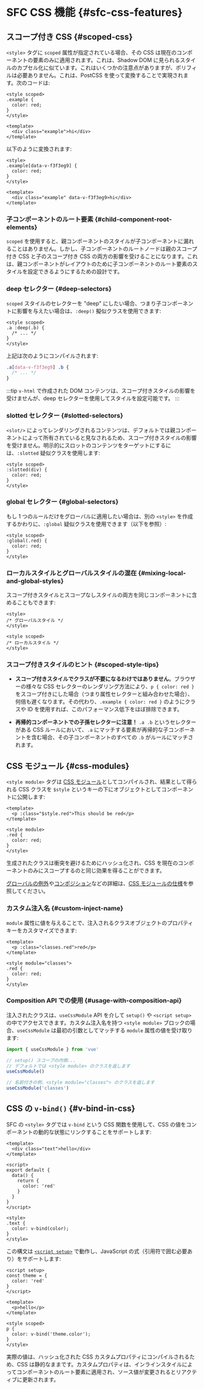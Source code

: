 # SFC CSS 機能 {#sfc-css-features}

## スコープ付き CSS {#scoped-css}

`<style>` タグに `scoped` 属性が指定されている場合、その CSS は現在のコンポーネントの要素のみに適用されます。これは、Shadow DOM に見られるスタイルのカプセル化に似ています。これはいくつかの注意点がありますが、ポリフィルは必要ありません。これは、PostCSS を使って変換することで実現されます。次のコードは:

```vue
<style scoped>
.example {
  color: red;
}
</style>

<template>
  <div class="example">hi</div>
</template>
```

以下のように変換されます:

```vue
<style>
.example[data-v-f3f3eg9] {
  color: red;
}
</style>

<template>
  <div class="example" data-v-f3f3eg9>hi</div>
</template>
```

### 子コンポーネントのルート要素 {#child-component-root-elements}

`scoped` を使用すると、親コンポーネントのスタイルが子コンポーネントに漏れることはありません。しかし、子コンポーネントのルートノードは親のスコープ付き CSS と子のスコープ付き CSS の両方の影響を受けることになります。これは、親コンポーネントがレイアウトのために子コンポーネントのルート要素のスタイルを設定できるようにするための設計です。

### deep セレクター {#deep-selectors}

`scoped` スタイルのセレクターを "deep" にしたい場合、つまり子コンポーネントに影響を与えたい場合は、`:deep()` 擬似クラスを使用できます:

```vue
<style scoped>
.a :deep(.b) {
  /* ... */
}
</style>
```

上記は次のようにコンパイルされます:

```css
.a[data-v-f3f3eg9] .b {
  /* ... */
}
```

:::tip
`v-html` で作成された DOM コンテンツは、スコープ付きスタイルの影響を受けませんが、deep セレクターを使用してスタイルを設定可能です。
:::

### slotted セレクター {#slotted-selectors}

`<slot/>` によってレンダリングされるコンテンツは、デフォルトでは親コンポーネントによって所有されていると見なされるため、スコープ付きスタイルの影響を受けません。明示的にスロットのコンテンツをターゲットにするには、`:slotted` 疑似クラスを使用します:

```vue
<style scoped>
:slotted(div) {
  color: red;
}
</style>
```

### global セレクター {#global-selectors}

もし 1 つのルールだけをグローバルに適用したい場合は、別の `<style>` を作成するかわりに、`:global` 疑似クラスを使用できます（以下を参照）:

```vue
<style scoped>
:global(.red) {
  color: red;
}
</style>
```

### ローカルスタイルとグローバルスタイルの混在 {#mixing-local-and-global-styles}

スコープ付きスタイルとスコープなしスタイルの両方を同じコンポーネントに含めることもできます:

```vue
<style>
/* グローバルスタイル */
</style>

<style scoped>
/* ローカルスタイル */
</style>
```

### スコープ付きスタイルのヒント {#scoped-style-tips}

- **スコープ付きスタイルでクラスが不要になるわけではありません**。ブラウザーの様々な CSS セレクターのレンダリング方法により、`p { color: red }` をスコープ付きにした場合（つまり属性セレクターと組み合わせた場合）、何倍も遅くなります。その代わり、`.example { color: red }` のようにクラスや ID を使用すれば、このパフォーマンス低下をほぼ排除できます。

- **再帰的コンポーネントでの子孫セレクターに注意！** `.a .b` というセレクターがある CSS ルールにおいて、`.a` にマッチする要素が再帰的な子コンポーネントを含む場合、その子コンポーネントのすべての `.b` がルールにマッチされます。

## CSS モジュール {#css-modules}

`<style module>` タグは [CSS モジュール](https://github.com/css-modules/css-modules)としてコンパイルされ、結果として得られる CSS クラスを `$style` というキーの下にオブジェクトとしてコンポーネントに公開します:

```vue
<template>
  <p :class="$style.red">This should be red</p>
</template>

<style module>
.red {
  color: red;
}
</style>
```

生成されたクラスは衝突を避けるためにハッシュ化され、CSS を現在のコンポーネントのみにスコープするのと同じ効果を得ることができます。

[グローバルの例外](https://github.com/css-modules/css-modules/blob/master/docs/composition.md#exceptions)や[コンポジション](https://github.com/css-modules/css-modules/blob/master/docs/composition.md#composition)などの詳細は、[CSS モジュールの仕様](https://github.com/css-modules/css-modules)を参照してください。

### カスタム注入名 {#custom-inject-name}

`module` 属性に値を与えることで、注入されるクラスオブジェクトのプロパティキーをカスタマイズできます:

```vue
<template>
  <p :class="classes.red">red</p>
</template>

<style module="classes">
.red {
  color: red;
}
</style>
```

### Composition API での使用 {#usage-with-composition-api}

注入されたクラスは、`useCssModule` API を介して `setup()` や `<script setup>` の中でアクセスできます。カスタム注入名を持つ `<style module>` ブロックの場合、`useCssModule` は最初の引数としてマッチする `module` 属性の値を受け取ります:

```js
import { useCssModule } from 'vue'

// setup() スコープの内側...
// デフォルトでは <style module> のクラスを返します
useCssModule()

// 名前付きの例、<style module="classes"> のクラスを返します
useCssModule('classes')
```

## CSS の `v-bind()` {#v-bind-in-css}

SFC の `<style>` タグでは `v-bind` という CSS 関数を使用して、CSS の値をコンポーネントの動的な状態にリンクすることをサポートします:

```vue
<template>
  <div class="text">hello</div>
</template>

<script>
export default {
  data() {
    return {
      color: 'red'
    }
  }
}
</script>

<style>
.text {
  color: v-bind(color);
}
</style>
```

この構文は [`<script setup>`](./sfc-script-setup) で動作し、JavaScript の式（引用符で囲む必要あり）をサポートします:

```vue
<script setup>
const theme = {
  color: 'red'
}
</script>

<template>
  <p>hello</p>
</template>

<style scoped>
p {
  color: v-bind('theme.color');
}
</style>
```

実際の値は、ハッシュ化された CSS カスタムプロパティにコンパイルされるため、CSS は静的なままです。カスタムプロパティは、インラインスタイルによってコンポーネントのルート要素に適用され、ソース値が変更されるとリアクティブに更新されます。
